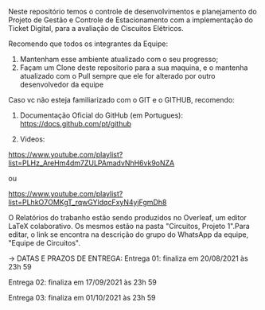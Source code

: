 Neste repositório temos o controle de desenvolvimentos e planejamento do Projeto de Gestão e Controle de Estacionamento com a implementação do Ticket Digital, para a avaliação de Ciscuitos Elétricos.

Recomendo que todos os integrantes da Equipe:
1. Mantenham esse ambiente atualizado com o seu progresso;
2. Façam um Clone deste repositorio para a sua maquina, e o mantenha atualizado com o Pull sempre que ele for alterado por outro desenvolvedor da equipe

Caso vc não esteja familiarizado com o GIT e o GITHUB, recomendo:
1. Documentação Oficial do GitHub (em Portugues): https://docs.github.com/pt/github

2. Videos:

https://www.youtube.com/playlist?list=PLHz_AreHm4dm7ZULPAmadvNhH6vk9oNZA

ou

https://www.youtube.com/playlist?list=PLhkO7OMKgT_rqwGYldqcFxyN4yjFgmDh8

O Relatórios do trabanho estão sendo produzidos no Overleaf, um editor LaTeX colaborativo. Os mesmos estão na pasta "Circuitos, Projeto 1".Para editar, o link se encontra na descrição do grupo do WhatsApp da equipe, "Equipe de Circuitos".

-> DATAS E PRAZOS DE ENTREGA:
Entrega 01: finaliza em 20/08/2021 às 23h 59

Entrega 02: finaliza em 17/09/2021 às 23h 59

Entrega 03: finaliza em 01/10/2021 às 23h 59